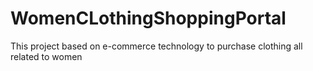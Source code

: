 # WomenCLothingShoppingPortal
This project based on e-commerce technology to purchase clothing all related to women

